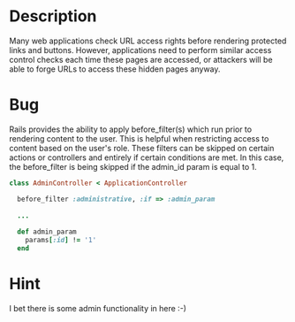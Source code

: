 # Description

Many web applications check URL access rights before rendering protected links and buttons. However, applications need to perform similar access control checks each time these pages are accessed, or attackers will be able to forge URLs to access these hidden pages anyway.

# Bug

Rails provides the ability to apply before_filter(s) which run prior to rendering content to the user. This is helpful when restricting access to content based on the user's role. These filters can be skipped on certain actions or controllers and entirely if certain conditions are met. In this case, the before_filter is being skipped if the admin_id param is equal to 1.

```ruby
class AdminController < ApplicationController

  before_filter :administrative, :if => :admin_param
  
  ...
  
  def admin_param
    params[:id] != '1'
  end
```

# Hint

I bet there is some admin functionality in here :-)
